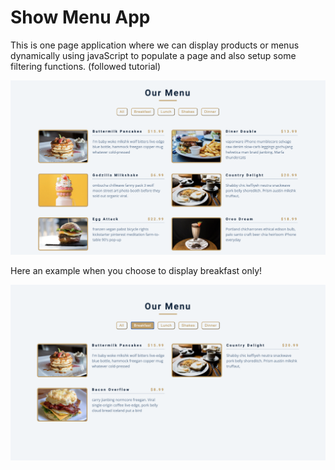 # Show Menu App


This is one page application where we can display products or menus dynamically using javaScript to populate a page and also setup some filtering functions.
(followed tutorial)


![GitHub Logo](/Show_menu_all.png)

Here an example when you choose to display breakfast only!

![GitHub Logo](/Show_menu_breakfast.png)
